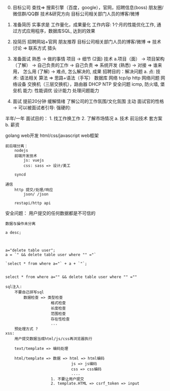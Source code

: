 0. 目标公司
    查找=> 搜索引擎（百度，google），官网，招聘信息(boss)
           朋友圈/微信群/QQ群
    技术&研究方向
    目标公司相关部门人员的博客/微博

1. 准备简历
    实事求是
    工作量化，成果量化
    工作内容: 1个月的性能优化工作, 通过方式应用程序，数据库SQL, 达到的效果

2. 投简历
    招聘网站+官网
    朋友推荐
    目标公司相关部门人员的博客/微博 => 技术讨论 => 联系方式
    猎头

3. 准备面试
    熟悉 -> 做的事情
        项目 -> 细节 (2面)
        技术
            a.项目（面）
                -> 项目架构（了解）
                -> 自己负责的工作 -> 自己负责 => 系统开发 (熟悉)
                                -> 对接 => 谁来用， 怎么用 (了解)
                -> 难点, 怎么解决的, 成果
                招聘目的：解决问题
            a. 点:
                技术:
                    语法相关
                    算法 => 思路+语法（手写）
                    数据库
                    网络
                        tcp/ip
                        http
                        网络问题
                            网络设备 交换机（三层交换机），路由器
                                    DHCP NTP
                        安全问题
                            icmp, 防火墙, 堡垒机
                能力:
                    性能调优
                    设计能力
                    处理问题能力

4. 面试
    提前20分钟
        缓解情绪
        了解公司的工作氛围/文化氛围
    主动
        面试官的性格
            -> 可以被面试者引导:
                强硬的:

半年/一年
面试目的：
    1. 找工作换工作
    2. 了解市场情况
        a. 技术
            前沿技术
            套方案
        b. 薪资

golang
web开发
    html/css/javascript
    web框架

    前后端分离：
        nodejs
        前端开发技术
            js: vuejs
            css: sass => 设计/美工

        syncd

    通信
        http 提交/处理/响应
            json/ /json

        restapi/http api


安全问题：
    用户提交的任何数据都是不可信的

    数据与操作未分离

    a desc;



    a="delete table user";
    a = `" && delete table user where "" ="`

    `select * from where a="` + a + `"`;


    select * from where a="" && delete table user where "" =""

    sql注入:
        不要自己拼写sql
            数据检查 => 类型检查
                        格式检查
                        长度检查
                        范围检查
                        存在性检查
                        ...
        预处理方式 ?
    xss:
        用户提交数据当成html/js/css再浏览器执行

        text/template => 编码处理

        html/template => 数据 => html => html编码
                                 js => js编码
                                 css => css编码
                                 ....
                        1. 不要让用户提交
                        2. template.HTML => csrf_token => input